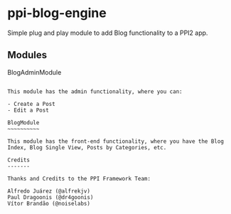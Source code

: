 ppi-blog-engine
===============

Simple plug and play module to add Blog functionality to a PPI2 app.

Modules
-------

BlogAdminModule
~~~~~~~~~~~~~~~~

This module has the admin functionality, where you can:

- Create a Post
- Edit a Post

BlogModule
~~~~~~~~~~

This module has the front-end functionality, where you have the Blog Index, Blog Single View, Posts by Categories, etc.

Credits
-------

Thanks and Credits to the PPI Framework Team:

Alfredo Juárez (@alfrekjv)
Paul Dragoonis (@dr4goonis)
Vítor Brandão (@noiselabs)